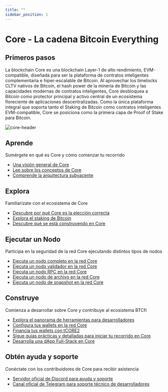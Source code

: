 ```yaml
---
title: ""
sidebar_position: 1
---
```


# Core - La cadena Bitcoin Everything

## Primeros pasos

La blockchain Core es una blockchain Layer-1 de alto rendimiento, EVM-compatible, diseñada para ser la plataforma de contratos inteligentes complementaria e hiper-escalable de Bitcoin. Al aprovechar los timelocks CLTV nativos de Bitcoin, el hash power de la minería de Bitcoin y las capacidades modernas de contratos inteligentes, Core desbloquea a Bitcoin como protector principal y activo central de un ecosistema floreciente de aplicaciones descentralizadas. Como la única plataforma integral que soporta tanto el Staking de Bitcoin como contratos inteligentes EVM-compatible, Core se posiciona como la primera capa de Proof of Stake para Bitcoin.

![core-header](../static/img/core-header.png)

## Aprende

Sumérgete en qué es Core y cómo comenzar tu recorrido

- [Una visión general de Core](./Learn/introduction/core-101.md)
- [Lee sobre los conceptos de Core](category/core-concepts)
- [Comprende la arquitectura subyacente](./Learn/core-concepts/architecture.md)

## Explora

Familiarízate con el ecosistema de Core

- [Descubre por qué Core es la elección correcta](./Learn/introduction/why-core.md)
- [Explora el staking de Bitcoin](./Learn/core-concepts/satoshi-plus-consensus/BitcoinStaking)
- [Descubre qué se está construyendo en Core](https://coredao.org/explore/ecosystem)

## Ejecutar un Nodo

Participa en la seguridad de la red Core ejecutando distintos tipos de nodos

- [Ejecuta un nodo completo en la red Core](./Node/config/full-node.md)
- [Ejecuta un nodo validador en la red Core](./Node/config/validator-node-config.md)
- [Ejecuta un nodo RPC en la red Core](./Node/config/rpc-node-config.md)
- [Ejecuta un nodo de archivo en la red Core](./Node/config/archive-node-config.md)
- [Ejecuta un nodo de snapshot en la red Core](./Node/config/snapshot-node-config.md)

## Construye

Comienza a desarrollar sobre Core y contribuye al ecosistema BTCfi

- [Explora el panorama de herramientas para desarrolladores](./Dev-Guide/dev-tools.md)
- [Configura tus wallets en la red Core](./Dev-Guide/core-wallet-config.md)
- [Financia tus wallets con tCORE2](./Dev-Guide/core-faucet.md)
- [Sigue guías prácticas y detalladas para iniciar tu recorrido en Core](category/dev-guides)
- [Desarrolla una dApp Full-Stack en Core](./Dev-Guide/dapp-on-core.md)

## Obtén ayuda y soporte

Conéctate con los contribuidores de Core para recibir asistencia

- [Servidor oficial de Discord para ayuda y soporte](https://discord.com/invite/coredaoofficial)
- [Canal oficial de Telegram para soporte técnico de desarrolladores](https://t.me/CoreDAOTelegram)
